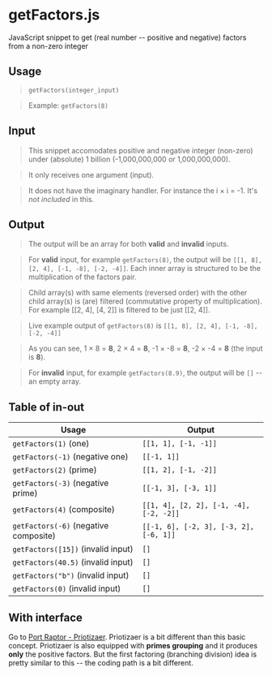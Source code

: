 # getFactors.js
JavaScript snippet to get (real number -- positive and negative) factors from a non-zero integer

## Usage
> `getFactors(integer_input)`

> Example: `getFactors(8)`

## Input
> This snippet accomodates positive and negative integer (non-zero) under (absolute) 1 billion (-1,000,000,000 or 1,000,000,000).

> It only receives one argument (input).

> It does not have the imaginary handler. For instance the i &times; i = -1. It's *not included* in this.

## Output 
> The output will be an array for both **valid** and **invalid** inputs.

> For **valid** input, for example `getFactors(8)`, the output will be `[[1, 8], [2, 4], [-1, -8], [-2, -4]]`. Each inner array is structured to be the multiplication of the factors pair.

> Child array(s) with same elements (reversed order) with the other child array(s) is (are) filtered (commutative property of multiplication). For example [[2, 4], [4, 2]] is filtered to be just [[2, 4]].

> Live example output of `getFactors(8)` is `[[1, 8], [2, 4], [-1, -8], [-2, -4]]` 

> As you can see, 1 &times; 8 = **8**, 2 &times; 4 = **8**, -1 &times; -8 = **8**, -2 &times; -4 = **8** (the input is **8**).

> For **invalid** input, for example `getFactors(8.9)`, the output will be `[]` -- an empty array.

## Table of in-out

Usage | Output
------|--------
`getFactors(1)` (one) | `[[1, 1], [-1, -1]]`
`getFactors(-1)` (negative one) | `[[-1, 1]]`
`getFactors(2)` (prime) | `[[1, 2], [-1, -2]]`
`getFactors(-3)` (negative prime) | `[[-1, 3], [-3, 1]]`
`getFactors(4)` (composite) | `[[1, 4], [2, 2], [-1, -4], [-2, -2]]`
`getFactors(-6)` (negative composite) | `[[-1, 6], [-2, 3], [-3, 2], [-6, 1]]`
`getFactors([15])` (invalid input) | `[]`
`getFactors(40.5)` (invalid input) | `[]`
`getFactors("b")` (invalid input) | `[]`
`getFactors(0)` (invalid input) | `[]`


## With interface
Go to <a href="http://portraptor.johanpaul.net/2015/09/priotizaer-prime-factorization-er.html">Port Raptor - Priotizaer</a>. Priotizaer is a bit different than this basic concept. Priotizaer is also equipped with **primes grouping** and it produces **only** the positive factors. But the first factoring (branching division) idea is pretty similar to this -- the coding path is a bit different.
